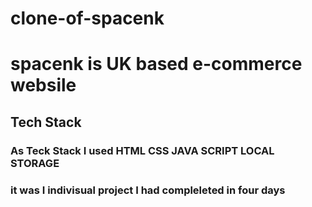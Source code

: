 # clone-of-spacenk

# spacenk is UK based e-commerce websile

## Tech Stack

### As Teck Stack I used HTML CSS JAVA SCRIPT LOCAL STORAGE 

### it was I indivisual project I had compleleted in four days
